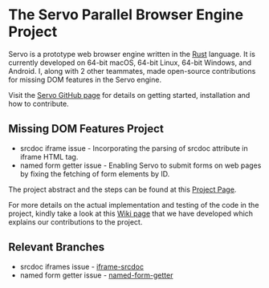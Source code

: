 # The Servo Parallel Browser Engine Project

Servo is a prototype web browser engine written in the [Rust](https://github.com/rust-lang/rust) language. It is currently developed on
64-bit macOS, 64-bit Linux, 64-bit Windows, and Android. I, along with 2 other teammates, made open-source contributions for missing DOM features in the Servo engine.

Visit the [Servo GitHub page](https://github.com/servo/servo) for details on getting started, installation and how to contribute.

## Missing DOM Features Project
* srcdoc iframe issue - Incorporating the parsing of srcdoc attribute in iframe HTML tag.
* named form getter issue - Enabling Servo to submit forms on web pages by fixing the fetching of form elements by ID.

The project abstract and the steps can be found at this [Project Page](https://github.com/servo/servo/wiki/Missing-DOM-features-project).

For more details on the actual implementation and testing of the code in the project, kindly take a look at this [Wiki page](https://expertiza.csc.ncsu.edu/index.php/CSC/ECE_517_Fall_2019_-_M1952._Missing_DOM_features_project#Problem_Statement) that we have developed which explains our contributions to the project.

## Relevant Branches 
* srcdoc iframes issue - [iframe-srcdoc](https://github.com/cagandhi/servo/tree/iframe-srcdoc)
* named form getter issue - [named-form-getter](https://github.com/cagandhi/servo/tree/named-form-getter)
